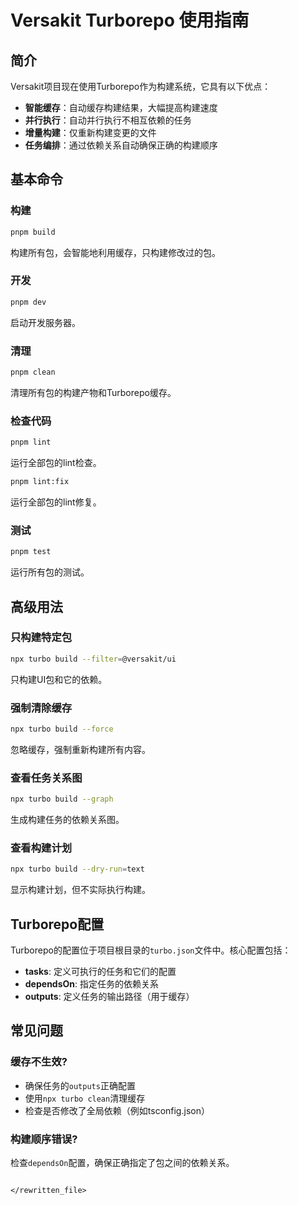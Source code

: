 # Versakit Turborepo 使用指南

## 简介

Versakit项目现在使用Turborepo作为构建系统，它具有以下优点：

- **智能缓存**：自动缓存构建结果，大幅提高构建速度
- **并行执行**：自动并行执行不相互依赖的任务
- **增量构建**：仅重新构建变更的文件
- **任务编排**：通过依赖关系自动确保正确的构建顺序

## 基本命令

### 构建

```bash
pnpm build
```

构建所有包，会智能地利用缓存，只构建修改过的包。

### 开发

```bash
pnpm dev
```

启动开发服务器。

### 清理

```bash
pnpm clean
```

清理所有包的构建产物和Turborepo缓存。

### 检查代码

```bash
pnpm lint
```

运行全部包的lint检查。

```bash
pnpm lint:fix
```

运行全部包的lint修复。

### 测试

```bash
pnpm test
```

运行所有包的测试。

## 高级用法

### 只构建特定包

```bash
npx turbo build --filter=@versakit/ui
```

只构建UI包和它的依赖。

### 强制清除缓存

```bash
npx turbo build --force
```

忽略缓存，强制重新构建所有内容。

### 查看任务关系图

```bash
npx turbo build --graph
```

生成构建任务的依赖关系图。

### 查看构建计划

```bash
npx turbo build --dry-run=text
```

显示构建计划，但不实际执行构建。

## Turborepo配置

Turborepo的配置位于项目根目录的`turbo.json`文件中。核心配置包括：

- **tasks**: 定义可执行的任务和它们的配置
- **dependsOn**: 指定任务的依赖关系
- **outputs**: 定义任务的输出路径（用于缓存）

## 常见问题

### 缓存不生效?

- 确保任务的`outputs`正确配置
- 使用`npx turbo clean`清理缓存
- 检查是否修改了全局依赖（例如tsconfig.json）

### 构建顺序错误?

检查`dependsOn`配置，确保正确指定了包之间的依赖关系。
```

</rewritten_file>